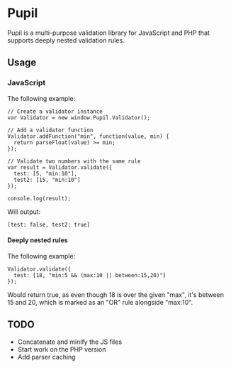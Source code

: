 # Pupil
Pupil is a multi-purpose validation library for JavaScript and PHP that supports deeply nested validation rules.

## Usage

### JavaScript
The following example:

    // Create a validator instance
    var Validator = new window.Pupil.Validator();
    
    // Add a validator function
    Validator.addFunction("min", function(value, min) {
      return parseFloat(value) >= min;
    });
    
    // Validate two numbers with the same rule
    var result = Validator.validate({
      test: [5, "min:10"],
      test2: [15, "min:10"]
    });
    
    console.log(result);
Will output:

    [test: false, test2: true]

#### Deeply nested rules
The following example:

    Validator.validate({
      test: [18, "min:5 && (max:10 || between:15,20)"]
    });

Would return true, as even though 18 is over the given "max", it's between 15 and 20, which is marked as an "OR" rule alongside "max:10".
## TODO
* Concatenate and minify the JS files
* Start work on the PHP version
* Add parser caching
